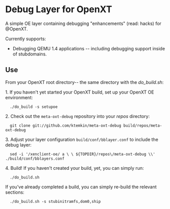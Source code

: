 # Debug Layer for OpenXT
A simple OE layer containing debugging "enhancements" (read: hacks) for @OpenXT.

Currently supports:
* Debugging QEMU 1.4 applications -- including debugging support inside of stubdomains.

## Use
From your OpenXT root directory-- the same directory with the _do_build.sh_:

1\. If you haven't yet started your OpenXT build, set up your OpenXT OE environment:

```
  ./do_build -s setupoe
```

2\. Check out the `meta-oxt-debug` repository into your _repos_ directory:
```
  git clone git://github.com/ktemkin/meta-oxt-debug build/repos/meta-oxt-debug
```

3\. Adjust your layer configuration `build/conf/bblayer.conf` to include the debug layer:

```
  sed -i '/xenclient-oe/ a \ \ ${TOPDIR}/repos\/meta-oxt-debug \\' ./build/conf/bblayers.conf
```

4\. Build! If you haven't created your build, yet, you can simply run:

```
  ./do_build.sh
```

If you've already completed a build, you can simply re-build the relevant sections:

```
  ./do_build.sh -s stubinitramfs,dom0,ship
```
